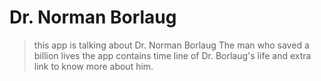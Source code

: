 # Dr. Norman Borlaug
 > this app is talking about Dr. Norman Borlaug The man who saved a billion lives the app contains time line of Dr. Borlaug's life and extra link to know more about him.
 
 
